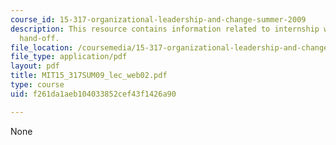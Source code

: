 ```yaml
---
course_id: 15-317-organizational-leadership-and-change-summer-2009
description: This resource contains information related to internship wrap-up and
  hand-off.
file_location: /coursemedia/15-317-organizational-leadership-and-change-summer-2009/f261da1aeb104033852cef43f1426a90_MIT15_317SUM09_lec_web02.pdf
file_type: application/pdf
layout: pdf
title: MIT15_317SUM09_lec_web02.pdf
type: course
uid: f261da1aeb104033852cef43f1426a90

---
```

None